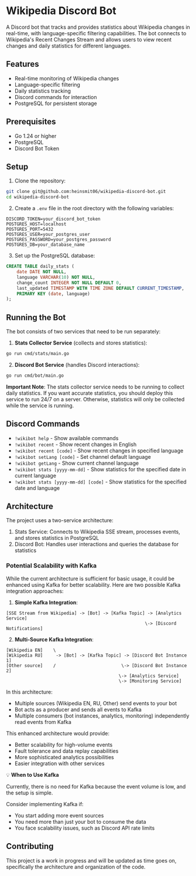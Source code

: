 # Wikipedia Discord Bot

A Discord bot that tracks and provides statistics about Wikipedia changes in real-time, with language-specific filtering capabilities. The bot connects to Wikipedia's Recent Changes Stream and allows users to view recent changes and daily statistics for different languages.

## Features

- Real-time monitoring of Wikipedia changes
- Language-specific filtering
- Daily statistics tracking
- Discord commands for interaction
- PostgreSQL for persistent storage

## Prerequisites

- Go 1.24 or higher
- PostgreSQL
- Discord Bot Token

## Setup

1. Clone the repository:
```bash
git clone git@github.com:heinsmit06/wikipedia-discord-bot.git
cd wikipedia-discord-bot
```

2. Create a `.env` file in the root directory with the following variables:
```env
DISCORD_TOKEN=your_discord_bot_token
POSTGRES_HOST=localhost
POSTGRES_PORT=5432
POSTGRES_USER=your_postgres_user
POSTGRES_PASSWORD=your_postgres_password
POSTGRES_DB=your_database_name
```

3. Set up the PostgreSQL database:
```sql
CREATE TABLE daily_stats (
    date DATE NOT NULL,
    language VARCHAR(10) NOT NULL,
    change_count INTEGER NOT NULL DEFAULT 0,
    last_updated TIMESTAMP WITH TIME ZONE DEFAULT CURRENT_TIMESTAMP,
    PRIMARY KEY (date, language)
);
```

## Running the Bot

The bot consists of two services that need to be run separately:

1. **Stats Collector Service** (collects and stores statistics):
```bash
go run cmd/stats/main.go
```

2. **Discord Bot Service** (handles Discord interactions):
```bash
go run cmd/bot/main.go
```

**Important Note**: The stats collector service needs to be running to collect daily statistics. If you want accurate statistics, you should deploy this service to run 24/7 on a server. Otherwise, statistics will only be collected while the service is running.

## Discord Commands

- `!wikibot help` - Show available commands
- `!wikibot recent` - Show recent changes in English
- `!wikibot recent [code]` - Show recent changes in specified language
- `!wikibot setLang [code]` - Set channel default language
- `!wikibot getLang` - Show current channel language
- `!wikibot stats [yyyy-mm-dd]` - Show statistics for the specified date in current language
- `!wikibot stats [yyyy-mm-dd] [code]` - Show statistics for the specified date and language

## Architecture

The project uses a two-service architecture:
1. Stats Service: Connects to Wikipedia SSE stream, processes events, and stores statistics in PostgreSQL
2. Discord Bot: Handles user interactions and queries the database for statistics

### Potential Scalability with Kafka

While the current architecture is sufficient for basic usage, it could be enhanced using Kafka for better scalability. Here are two possible Kafka integration approaches:

1. **Simple Kafka Integration**:
```
[SSE Stream from Wikipedia] -> [Bot] -> [Kafka Topic] -> [Analytics Service]
                                                     \-> [Discord Notifications]
```

2. **Multi-Source Kafka Integration**:
```
[Wikipedia EN]    \
[Wikipedia RU]     -> [Bot] -> [Kafka Topic] -> [Discord Bot Instance 1]
[Other source]    /                         \-> [Discord Bot Instance 2]
                                           \-> [Analytics Service]
                                           \-> [Monitoring Service]
```

In this architecture:
- Multiple sources (Wikipedia EN, RU, Other) send events to your bot
- Bot acts as a producer and sends all events to Kafka
- Multiple consumers (bot instances, analytics, monitoring) independently read events from Kafka

This enhanced architecture would provide:
- Better scalability for high-volume events
- Fault tolerance and data replay capabilities
- More sophisticated analytics possibilities
- Easier integration with other services

💡 **When to Use Kafka**

Currently, there is no need for Kafka because the event volume is low, and the setup is simple.

Consider implementing Kafka if:
- You start adding more event sources
- You need more than just your bot to consume the data
- You face scalability issues, such as Discord API rate limits

## Contributing

This project is a work in progress and will be updated as time goes on, specifically the architecture and organization of the code.
